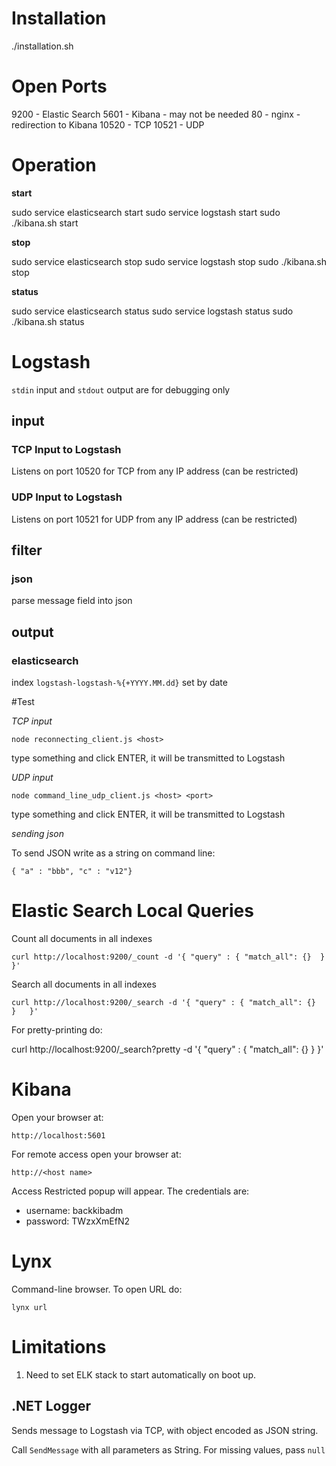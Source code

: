 # Installation

./installation.sh

# Open Ports

9200 - Elastic Search
5601 - Kibana - may not be needed
80 - nginx - redirection to Kibana
10520 - TCP
10521 - UDP

# Operation

**start**

sudo service elasticsearch start
sudo service logstash start
sudo ./kibana.sh start 

**stop**

sudo service elasticsearch stop
sudo service logstash stop
sudo ./kibana.sh stop

**status**

sudo service elasticsearch status
sudo service logstash status
sudo ./kibana.sh status

# Logstash

`stdin` input and `stdout` output are for debugging only

## input

### TCP Input to Logstash


Listens on port 10520 for TCP from any IP address (can be restricted)

### UDP Input to Logstash


Listens on port 10521 for UDP from any IP address (can be restricted)

## filter

### json

parse message field into json

## output 

### elasticsearch

index `logstash-logstash-%{+YYYY.MM.dd}` set by date


#Test


*TCP input*

    node reconnecting_client.js <host>

type something and click ENTER, it will be transmitted to Logstash

*UDP input*

    node command_line_udp_client.js <host> <port>

type something and click ENTER, it will be transmitted to Logstash

*sending json*

To send JSON write as a string on command line:

    { "a" : "bbb", "c" : "v12"}

# Elastic Search Local Queries


Count all documents in all indexes

    curl http://localhost:9200/_count -d '{ "query" : { "match_all": {}  }   }'

Search all documents in all indexes

    curl http://localhost:9200/_search -d '{ "query" : { "match_all": {}  }   }'

For pretty-printing do:

curl http://localhost:9200/_search?pretty -d '{ "query" : { "match_all": {}  }   }'

# Kibana

Open your browser at:

    http://localhost:5601

For remote access open your browser at:

    http://<host name>

Access Restricted popup will appear. The credentials are:

* username: backkibadm 
* password: TWzxXmEfN2

# Lynx

Command-line browser. To open URL do:

    lynx url

# Limitations

1. Need to set ELK stack to start automatically on boot up.

## .NET Logger

Sends message to Logstash via TCP, with object encoded as JSON string.

Call `SendMessage` with all parameters as String. For missing values, pass `null`

